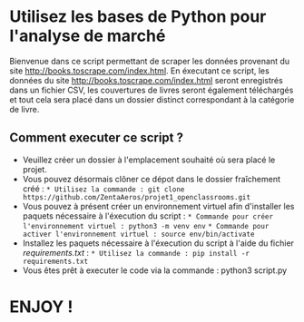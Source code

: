 # Utilisez les bases de Python pour l'analyse de marché
Bienvenue dans ce script permettant de scraper les données provenant du site http://books.toscrape.com/index.html.
En éxecutant ce script, les données du site http://books.toscrape.com/index.html seront enregistrés dans un fichier CSV, les couvertures de livres seront également téléchargés et tout cela sera placé dans un dossier distinct correspondant à la catégorie de livre.

## Comment executer ce script ?
* Veuillez créer un dossier à l'emplacement souhaité où sera placé le projet.
* Vous pouvez désormais clôner ce dépot dans le dossier fraîchement créé :
`* Utilisez la commande : git clone https://github.com/ZentaAeros/projet1_openclassrooms.git`
* Vous pouvez à présent créer un environnement virtuel afin d'installer les paquets nécessaire à l'éxecution du script :
`* Commande pour créer l'environnement virtuel : python3 -m venv env`
`* Commande pour activer l'environnement virtuel : source env/bin/activate`
* Installez les paquets nécessaire à l'éxecution du script à l'aide du fichier *requirements.txt* :
`* Utilisez la commande : pip install -r requirements.txt`
* Vous êtes prêt à executer le code via la commande : python3 script.py

# ENJOY !
